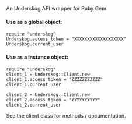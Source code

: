 An Underskog API wrapper for Ruby Gem

#### Use as a global object:


	require "underskog"
	Underskog.access_token = "XXXXXXXXXXXXXXXXXXX"
	Underskog.current_user

#### Use as a instance object:

	require "underskog"
	client_1 = Underskog::Client.new
	client_1.access_token = "ZZZZZZZZZZZ"
	client_1.current_user

	client_2 = Underskog::Client.new
	client_2.access_token = "YYYYYYYYYY"
	client_2.current_user

See the client class for methods / documentation.